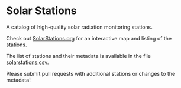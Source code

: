 # Solar Stations
A catalog of high-quality solar radiation monitoring stations.

Check out [SolarStations.org](https://SolarStations.org) for an interactive map and listing of the stations.

The list of stations and their metadata is available in the file [solarstations.csv](solarstations.csv).

Please submit pull requests with additional stations or changes to the metadata!
